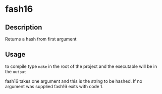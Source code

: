 # fash16

## Description
Returns a hash from first argument

## Usage
to compile type `make` in the root of the project and the executable will be in the `output`

fash16 takes one argument and this is the string to be hashed.
If no argument was supplied fash16 exits with code 1.
